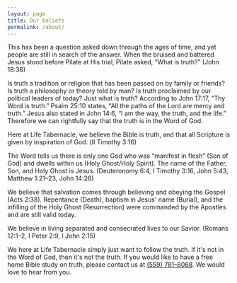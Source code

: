 ```yaml
---
layout: page
title: Our beliefs
permalink: /about/
---
```

This has been a question asked down through the ages of time,
and yet people are still in search of the answer. When the
bruised and battered Jesus stood before Pilate at His trial,
Pilate asked, “What is truth?” (John 18:38)

Is truth a tradition or religion that has been passed on by
family or friends? Is truth a philosophy or theory told by
man? Is truth proclaimed by our political leaders of today?
Just what is truth? According to John 17:17, “Thy Word is truth.”
Psalm 25:10 states, “All the paths of the Lord are mercy and truth.”
Jesus also stated in John 14:6, “I am the way, the truth, and the life.”
Therefore we can rightfully say that the truth is in the Word of God.

Here at Life Tabernacle, we believe the Bible is truth, and
that all Scripture is given by inspiration of God. (Ⅱ Timothy 3:16)

The Word tells us there is only one God who was “manifest in flesh”
(Son of God) and dwells within us (Holy Ghost/Holy Spirit). The name
of the Father, Son, and Holy Ghost is Jesus.
(Deuteronomy 6:4, Ⅰ Timothy 3:16, John 5:43, Matthew 1:21–23, John 14:26)

We believe that salvation comes through believing and obeying
the Gospel (Acts 2:38). Repentance (Death), baptism in Jesus'
name (Burial), and the infilling of the Holy Ghost (Resurrection)
were commanded by the Apostles and are still valid today.

We believe in living separated and consecrated lives to our Savior.
(Romans 12:1–2, Ⅰ Peter 2:9, Ⅰ John 2:15)

We here at Life Tabernacle simply just want to follow the truth.
If it's not in the Word of God, then it's not the truth. If you
would like to have a free home Bible study on truth, please contact
us at [(559) 781–8068](tel:1-559-781-8068). We would love to hear from you.